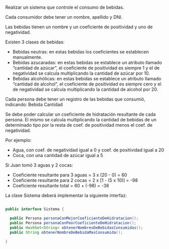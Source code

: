 Realizar un sistema que controle el consumo de bebidas.

Cada consumidor debe tener un nombre, apellido y DNI.

Las bebidas tienen un nombre y un coeficiente de positividad y uno de negatividad. 

Existen 3 clases de bebidas:

- Bebidas neutras: en estas bebidas los coeficientes se establecen manualmente.
- Bebidas azucaradas: en estas bebidas se establece un atributo llamado “cantidad de azúcar”, el coeficiente de positividad es siempre 1 y el de negatividad se calcula multiplicando la cantidad de azúcar por 10.
- Bebidas alcohólicas: en estas bebidas se establece un atributo llamado “cantidad de alcohol”, el coeficiente de positividad es siempre cero y el de negatividad se calcula multiplicando la cantidad de alcohol por 20. 

Cada persona debe tener un registro de las bebidas que consumió, indicando:
Bebida
Cantidad


Se debe poder calcular un coeficiente de hidratación resultante de cada persona. 
El mismo se calcula multiplicando la cantidad de bebidas de un determinado tipo
por la resta de coef. de positividad menos el coef. de negatividad.

Por ejemplo:

- Agua, con coef. de negatividad igual a 0 y coef. de positividad igual a 20
- Coca, con una cantidad de azúcar igual a 5

Si Juan tomó 3 aguas y 2 cocas:

- Coeficiente resultante para 3 aguas = 3 x (20 - 0) = 60
- Coeficiente resultante para 2 cocas = 2 x [1 - (5 x 10)] = -98
- Coeficiente resultante total = 60 + (-98) = -38

La clase Sistema deberá implementar la siguiente interfaz:
``` java

public interface Sistema {

  public Persona personaConMejorCoeficienteDeHidratacion();
  public Persona personaConPeorCoeficienteDeHidratacion();
  public HashSet<String> obtenerNombresDeBebidasConsumidas();
  public String obtenerNombreDeBebidaMasConsumida();
  
}

```
